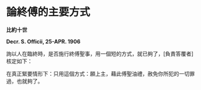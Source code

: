 # 論終傅的主要方式


**比約十世**

**Decr. S. Officii, 25-APR. 1906**





詢以人在臨終時，是否施行終傅聖事，用一個短的方式，就已夠了，[負責答覆者]核定如下：

在真正緊要情形下：只用這個方式：願上主，藉此傅聖油禮，赦免你所犯的一切罪過，也就夠了。

